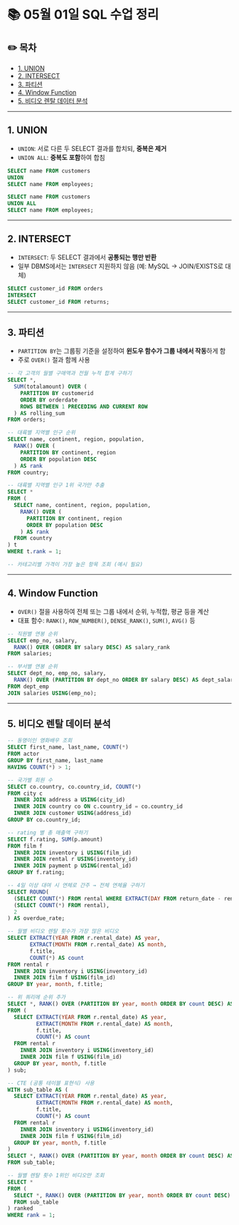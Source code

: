 # 📚 05월 01일 SQL 수업 정리

## ✏️ 목차

- [1. UNION](#1-union)
- [2. INTERSECT](#2-intersect)
- [3. 파티션](#3-파티션)
- [4. Window Function](#4-window-function)
- [5. 비디오 렌탈 데이터 분석](#5-비디오-렌탈-데이터-분석)

---

## 1. UNION

- `UNION`: 서로 다른 두 SELECT 결과를 합치되, **중복은 제거**
- `UNION ALL`: **중복도 포함**하여 합침

```sql
SELECT name FROM customers
UNION
SELECT name FROM employees;

SELECT name FROM customers
UNION ALL
SELECT name FROM employees;
```

---

## 2. INTERSECT

- `INTERSECT`: 두 SELECT 결과에서 **공통되는 행만 반환**
- 일부 DBMS에서는 `INTERSECT` 지원하지 않음 (예: MySQL → JOIN/EXISTS로 대체)

```sql
SELECT customer_id FROM orders
INTERSECT
SELECT customer_id FROM returns;
```

---

## 3. 파티션

- `PARTITION BY`는 그룹핑 기준을 설정하여 **윈도우 함수가 그룹 내에서 작동**하게 함
- 주로 `OVER()` 절과 함께 사용

```sql
-- 각 고객의 월별 구매액과 전월 누적 합계 구하기
SELECT *,
  SUM(totalamount) OVER (
    PARTITION BY customerid
    ORDER BY orderdate
    ROWS BETWEEN 1 PRECEDING AND CURRENT ROW
  ) AS rolling_sum
FROM orders;

-- 대륙별 지역별 인구 순위
SELECT name, continent, region, population,
  RANK() OVER (
    PARTITION BY continent, region
    ORDER BY population DESC
  ) AS rank
FROM country;

-- 대륙별 지역별 인구 1위 국가만 추출
SELECT *
FROM (
  SELECT name, continent, region, population,
    RANK() OVER (
      PARTITION BY continent, region
      ORDER BY population DESC
    ) AS rank
  FROM country
) t
WHERE t.rank = 1;

-- 카테고리별 가격이 가장 높은 항목 조회 (예시 필요)
```

---

## 4. Window Function

- `OVER()` 절을 사용하여 전체 또는 그룹 내에서 순위, 누적합, 평균 등을 계산
- 대표 함수: `RANK()`, `ROW_NUMBER()`, `DENSE_RANK()`, `SUM()`, `AVG()` 등

```sql
-- 직원별 연봉 순위
SELECT emp_no, salary,
  RANK() OVER (ORDER BY salary DESC) AS salary_rank
FROM salaries;

-- 부서별 연봉 순위
SELECT dept_no, emp_no, salary,
  RANK() OVER (PARTITION BY dept_no ORDER BY salary DESC) AS dept_salary_rank
FROM dept_emp
JOIN salaries USING(emp_no);
```

---

## 5. 비디오 렌탈 데이터 분석

```sql
-- 동명이인 영화배우 조회
SELECT first_name, last_name, COUNT(*)
FROM actor
GROUP BY first_name, last_name
HAVING COUNT(*) > 1;

-- 국가별 회원 수
SELECT co.country, co.country_id, COUNT(*)
FROM city c
  INNER JOIN address a USING(city_id)
  INNER JOIN country co ON c.country_id = co.country_id
  INNER JOIN customer USING(address_id)
GROUP BY co.country_id;

-- rating 별 총 매출액 구하기
SELECT f.rating, SUM(p.amount)
FROM film f
  INNER JOIN inventory i USING(film_id)
  INNER JOIN rental r USING(inventory_id)
  INNER JOIN payment p USING(rental_id)
GROUP BY f.rating;

-- 4일 이상 대여 시 연체로 간주 → 전체 연체율 구하기
SELECT ROUND(
  (SELECT COUNT(*) FROM rental WHERE EXTRACT(DAY FROM return_date - rental_date) > 4) * 1.0 /
  (SELECT COUNT(*) FROM rental),
  2
) AS overdue_rate;

-- 월별 비디오 렌탈 횟수가 가장 많은 비디오
SELECT EXTRACT(YEAR FROM r.rental_date) AS year,
       EXTRACT(MONTH FROM r.rental_date) AS month,
       f.title,
       COUNT(*) AS count
FROM rental r
  INNER JOIN inventory i USING(inventory_id)
  INNER JOIN film f USING(film_id)
GROUP BY year, month, f.title;

-- 위 쿼리에 순위 추가
SELECT *, RANK() OVER (PARTITION BY year, month ORDER BY count DESC) AS rank
FROM (
  SELECT EXTRACT(YEAR FROM r.rental_date) AS year,
         EXTRACT(MONTH FROM r.rental_date) AS month,
         f.title,
         COUNT(*) AS count
  FROM rental r
    INNER JOIN inventory i USING(inventory_id)
    INNER JOIN film f USING(film_id)
  GROUP BY year, month, f.title
) sub;

-- CTE (공통 테이블 표현식) 사용
WITH sub_table AS (
  SELECT EXTRACT(YEAR FROM r.rental_date) AS year,
         EXTRACT(MONTH FROM r.rental_date) AS month,
         f.title,
         COUNT(*) AS count
  FROM rental r
    INNER JOIN inventory i USING(inventory_id)
    INNER JOIN film f USING(film_id)
  GROUP BY year, month, f.title
)
SELECT *, RANK() OVER (PARTITION BY year, month ORDER BY count DESC) AS rank
FROM sub_table;

-- 월별 렌탈 횟수 1위인 비디오만 조회
SELECT *
FROM (
  SELECT *, RANK() OVER (PARTITION BY year, month ORDER BY count DESC) AS rank
  FROM sub_table
) ranked
WHERE rank = 1;
```
